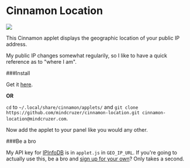 Cinnamon Location
=================

![](http://cinnamon-spices.linuxmint.com/uploads/applets/3VQ0-R8DC-ID7G.png)

This Cinnamon applet displays the geographic location of your public IP address.

My public IP changes somewhat regularily, so I like to have a quick reference as to "where I am".

###Install

Get it [here](http://cinnamon-spices.linuxmint.com/applets/view/142).

**OR**

`cd` to `~/.local/share/cinnamon/applets/` and `git clone https://github.com/mindcruzer/cinnamon-location.git cinnamon-location@mindcruzer.com`.

Now add the applet to your panel like you would any other.

###Be a bro

My API key for [IPInfoDB](http://ipinfodb.com/) is in `applet.js` in `GEO_IP_URL`. If you're going to actually 
use this, be a bro and [sign up for your own](http://ipinfodb.com/register.php)? Only takes a second.
